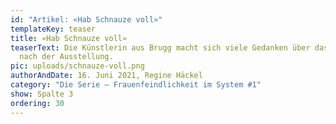 ```yaml
---
id: "Artikel: «Hab Schnauze voll»"
templateKey: teaser
title: «Hab Schnauze voll»
teaserText: Die Künstlerin aus Brugg macht sich viele Gedanken über das Leben
  nach der Ausstellung.
pic: uploads/schnauze-voll.png
authorAndDate: 16. Juni 2021, Regine Häckel
category: "Die Serie – Frauenfeindlichkeit im System #1"
show: Spalte 3
ordering: 30
---
```

